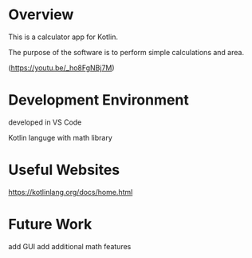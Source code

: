 # Overview
This is a calculator app for Kotlin.

The purpose of the software is to perform simple calculations and area. 




(https://youtu.be/_ho8FgNBj7M)

# Development Environment

developed in VS Code

Kotlin languge with math library

# Useful Websites



https://kotlinlang.org/docs/home.html

# Future Work



add GUI
add additional math features
